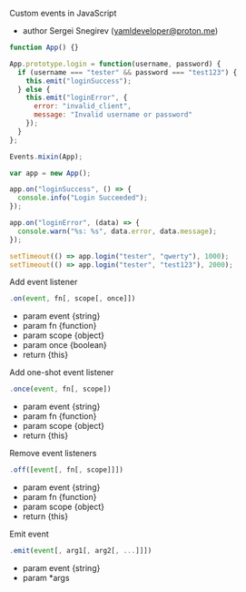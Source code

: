 Custom events in JavaScript
* author Sergei Snegirev (yamldeveloper@proton.me)

```javascript
function App() {}

App.prototype.login = function(username, password) {
  if (username === "tester" && password === "test123") {
    this.emit("loginSuccess");
  } else {
    this.emit("loginError", {
      error: "invalid_client",
      message: "Invalid username or password"
    });
  }
};

Events.mixin(App);

var app = new App();

app.on("loginSuccess", () => {
  console.info("Login Succeeded");
});

app.on("loginError", (data) => {
  console.warn("%s: %s", data.error, data.message);
});

setTimeout(() => app.login("tester", "qwerty"), 1000);
setTimeout(() => app.login("tester", "test123"), 2000);
```

Add event listener

```javascript
.on(event, fn[, scope[, once]])
```

* param event {string}
* param fn {function}
* param scope {object}
* param once {boolean}
* return {this}

Add one-shot event listener

```javascript
.once(event, fn[, scope])
```

* param event {string}
* param fn {function}
* param scope {object}
* return {this}

Remove event listeners

```javascript
.off([event[, fn[, scope]]])
```

* param event {string}
* param fn {function}
* param scope {object}
* return {this}

Emit event

```javascript
.emit(event[, arg1[, arg2[, ...]]])
```

* param event {string}
* param *args
